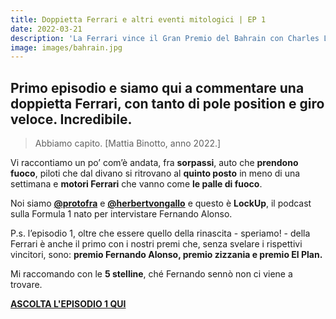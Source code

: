 ```yaml
---
title: Doppietta Ferrari e altri eventi mitologici | EP 1
date: 2022-03-21
description: 'La Ferrari vince il Gran Premio del Bahrain con Charles Leclerc!'
image: images/bahrain.jpg
---
```


## Primo episodio e siamo qui a commentare una doppietta Ferrari, con tanto di pole position e giro veloce. Incredibile. 

>Abbiamo capito. [Mattia Binotto, anno 2022.]

Vi raccontiamo un po’ com’è andata, fra **sorpassi**, auto che **prendono fuoco**, piloti che dal divano si ritrovano al **quinto posto** in meno di una settimana e **motori Ferrari** che vanno come **le palle di fuoco**. 

Noi siamo **[@protofra](https://www.instagram.com/protofra/)** e **[@herbertvongallo](https://www.instagram.com/herbertvongallo/)** e questo è **LockUp**, il podcast sulla Formula 1 nato per intervistare Fernando Alonso. 

P.s. l’episodio 1, oltre che essere quello della rinascita - speriamo! - della Ferrari è anche il primo con i nostri premi che, senza svelare i rispettivi vincitori, sono: **premio Fernando Alonso, premio zizzania e premio El Plan.**

Mi raccomando con le **5 stelline**, ché Fernando sennò non ci viene a trovare. 


**[ASCOLTA L'EPISODIO 1 QUI](https://open.spotify.com/episode/4gAsDMm7za1kMO7ey3sl78?si=83169e4d323e40f5)**

